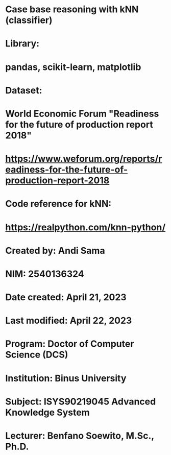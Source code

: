 # Case base reasoning with kNN (classifier)
#
# Library: 
#   pandas, scikit-learn, matplotlib
# Dataset:
#   World Economic Forum "Readiness for the future of production report 2018"  
#   https://www.weforum.org/reports/readiness-for-the-future-of-production-report-2018
# Code reference for kNN:
#   https://realpython.com/knn-python/
#
# Created by: Andi Sama
# NIM: 2540136324
# Date created: April 21, 2023
# Last modified: April 22, 2023
# Program: Doctor of Computer Science (DCS)
# Institution: Binus University
# Subject: ISYS90219045 Advanced Knowledge System
# Lecturer: Benfano Soewito, M.Sc., Ph.D.

